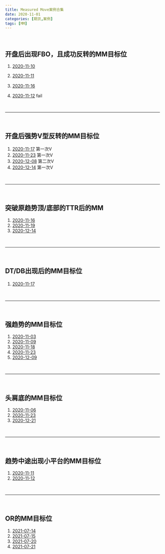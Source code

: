 ```yaml
---
title: Measured Move案例合集
date: 2020-11-01
categories: [期货,案例]
tags: [MM]
---
```


<br/>

## 开盘后出现FBO，且成功反转的MM目标位

1. [2020-11-10](https://zero2hero.fun/posts/20201110Tue/#2-%E5%BC%80%E7%9B%98%E5%90%8E%E5%87%BA%E7%8E%B0fbo%E4%B8%94%E6%88%90%E5%8A%9F%E5%8F%8D%E8%BD%AC%E7%9A%84mm%E7%9B%AE%E6%A0%87%E4%BD%8D)

2. [2020-11-11](https://zero2hero.fun/posts/20201111Wed/#1-%E5%BC%80%E7%9B%98%E5%90%8E%E5%87%BA%E7%8E%B0fbo%E4%B8%94%E6%88%90%E5%8A%9F%E5%8F%8D%E8%BD%AC%E7%9A%84mm%E7%9B%AE%E6%A0%87%E4%BD%8D)

3. [2020-11-16](https://zero2hero.fun/posts/20201116Mo%E5%A4%8D%E7%9B%98/#3-%E5%BC%80%E7%9B%98%E5%90%8E%E5%87%BA%E7%8E%B0fbo%E4%B8%94%E6%88%90%E5%8A%9F%E5%8F%8D%E8%BD%AC%E7%9A%84mm%E7%9B%AE%E6%A0%87%E4%BD%8D)　　

4. [2020-11-12](https://zero2hero.fun/posts/20201112Thu/#1-%E5%BC%80%E7%9B%98%E5%90%8E%E5%87%BA%E7%8E%B0fbo%E4%B8%94%E6%88%90%E5%8A%9F%E5%8F%8D%E8%BD%AC%E7%9A%84mm%E7%9B%AE%E6%A0%87%E4%BD%8D)   fail

   

<br/>

---

<br/>

## 开盘后强势V型反转的MM目标位

1. [2020-11-17](https://zero2hero.fun/posts/20201117%E5%A4%8D%E7%9B%98/#3-%E5%BC%80%E7%9B%98%E5%90%8E%E5%BC%BA%E5%8A%BFv%E5%9E%8B%E5%8F%8D%E8%BD%AC%E7%9A%84mm%E7%9B%AE%E6%A0%87%E4%BD%8D) 第一次V
2. [2020-11-23](https://zero2hero.fun/posts/20201123Mo%E5%A4%8D%E7%9B%98/#1-%E5%BC%80%E7%9B%98%E5%90%8E%E5%BC%BA%E5%8A%BFv%E5%9E%8B%E5%8F%8D%E8%BD%AC%E7%9A%84mm%E7%9B%AE%E6%A0%87%E4%BD%8D) 第一次V
3. [2020-12-08](https://zero2hero.fun/posts/20201208Tue/#3-%E5%BC%80%E7%9B%98%E5%90%8E%E5%BC%BA%E5%8A%BFv%E5%9E%8B%E5%8F%8D%E8%BD%AC%E7%9A%84mm%E7%9B%AE%E6%A0%87%E4%BD%8D) 第二次V
4. [2020-12-14](https://zero2hero.fun/posts/20201214Mon/#2-%E5%BC%80%E7%9B%98%E5%90%8E%E5%BC%BA%E5%8A%BFv%E5%9E%8B%E5%8F%8D%E8%BD%AC%E7%9A%84mm%E7%9B%AE%E6%A0%87%E4%BD%8D) 第一次V

<br/>

---

<br/>

## 突破原趋势顶/底部的TTR后的MM


1. [2020-11-16](https://zero2hero.fun/posts/20201116%E5%A4%8D%E7%9B%98/#7-%E7%AA%81%E7%A0%B4%E5%8E%9F%E8%B6%8B%E5%8A%BF%E9%A1%B6%E5%BA%95%E9%83%A8%E7%9A%84ttr%E5%90%8E%E7%9A%84mm)
2. [2020-11-19](http://127.0.0.1:4000/posts/20201119%E5%A4%8D%E7%9B%98/#3-%E7%AA%81%E7%A0%B4%E5%8E%9F%E8%B6%8B%E5%8A%BF%E9%A1%B6%E5%BA%95%E9%83%A8%E7%9A%84ttr%E5%90%8E%E7%9A%84mm)
3. [2020-12-14](https://zero2hero.fun/posts/20201214Mon/#4-%E7%AA%81%E7%A0%B4%E5%8E%9F%E8%B6%8B%E5%8A%BF%E9%A1%B6%E5%BA%95%E9%83%A8%E7%9A%84ttr%E5%90%8E%E7%9A%84mm)

<br/>

---

<br/>

## DT/DB出现后的MM目标位

1. [2020-11-17](https://zero2hero.fun/posts/20201117%E5%A4%8D%E7%9B%98/#5-dt%E5%87%BA%E7%8E%B0%E5%90%8E%E7%9A%84mm%E7%9B%AE%E6%A0%87%E4%BD%8D)　　

<br/>

---

<br/>

## 强趋势的MM目标位

1. [2020-11-03](https://zero2hero.fun/posts/20201103Tue%E5%A4%8D%E7%9B%98/#2-%E5%BC%BA%E8%B6%8B%E5%8A%BF%E7%9A%84mm%E7%9B%AE%E6%A0%87%E4%BD%8D)
2. [2020-11-09](https://zero2hero.fun/posts/20201109Mo%E5%A4%8D%E7%9B%98/#2-%E5%BC%BA%E8%B6%8B%E5%8A%BF%E7%9A%84mm%E7%9B%AE%E6%A0%87%E4%BD%8D)
3. [2020-11-18](https://zero2hero.fun/posts/20201118Wed%E5%A4%8D%E7%9B%98/#6-%E5%BC%BA%E8%B6%8B%E5%8A%BF%E7%9A%84mm%E7%9B%AE%E6%A0%87%E4%BD%8D)
4. [2020-11-23](https://zero2hero.fun/posts/20201123Mo%E5%A4%8D%E7%9B%98/#5-%E5%BC%BA%E8%B6%8B%E5%8A%BF%E7%9A%84mm%E7%9B%AE%E6%A0%87%E4%BD%8D)
5. [2020-12-09](https://zero2hero.fun/posts/20201209Wed/#2-%E5%BC%BA%E8%B6%8B%E5%8A%BF%E7%9A%84mm%E7%9B%AE%E6%A0%87%E4%BD%8D)



<br/>

---

<br/>

## 头肩底的MM目标位

1.  [2020-11-06](https://zero2hero.fun/posts/20201106Fri%E5%A4%8D%E7%9B%98/#2-%E5%A4%B4%E8%82%A9%E5%BA%95%E7%9A%84mm%E7%9B%AE%E6%A0%87%E4%BD%8D)
2.  [2020-11-23](https://zero2hero.fun/posts/20201123Mo%E5%A4%8D%E7%9B%98/#4-%E5%A4%B4%E8%82%A9%E5%BA%95%E7%9A%84mm%E7%9B%AE%E6%A0%87%E4%BD%8D)
3.  [2020-12-21](https://zero2hero.fun/posts/20201221Mon/#1-%E7%9B%98%E5%89%8D%E5%B7%A8%E9%9C%87)

<br/>

---

<br/>

## 趋势中途出现小平台的MM目标位

1. [2020-11-11](https://zero2hero.fun/posts/20201111Wed/#4-%E8%B6%8B%E5%8A%BF%E4%B8%AD%E9%80%94%E5%87%BA%E7%8E%B0%E5%B0%8F%E5%B9%B3%E5%8F%B0%E7%9A%84mm%E7%9B%AE%E6%A0%87%E4%BD%8D)
2. [2020-11-12](https://zero2hero.fun/posts/20201112Thu/#5-%E8%B6%8B%E5%8A%BF%E4%B8%AD%E9%80%94%E5%87%BA%E7%8E%B0%E5%B0%8F%E5%B9%B3%E5%8F%B0%E7%9A%84mm%E7%9B%AE%E6%A0%87%E4%BD%8D)

<br/>

---

<br/>

## OR的MM目标位

1. [2021-07-14](https://zero2hero.fun/posts/20210714Wed/#5-or%E7%9A%84mm)
2. [2021-07-15](https://zero2hero.fun/posts/20210715Thu/#2-or%E7%9A%84mm)
3. [2021-07-20](https://zero2hero.fun/posts/20210720Tue/#3-or%E7%9A%84mm%E7%9B%AE%E6%A0%87%E4%BD%8D)
4. [2021-07-21](https://zero2hero.fun/posts/20210721Wed/#2-or%E7%9A%84mm%E7%9B%AE%E6%A0%87%E4%BD%8D)

